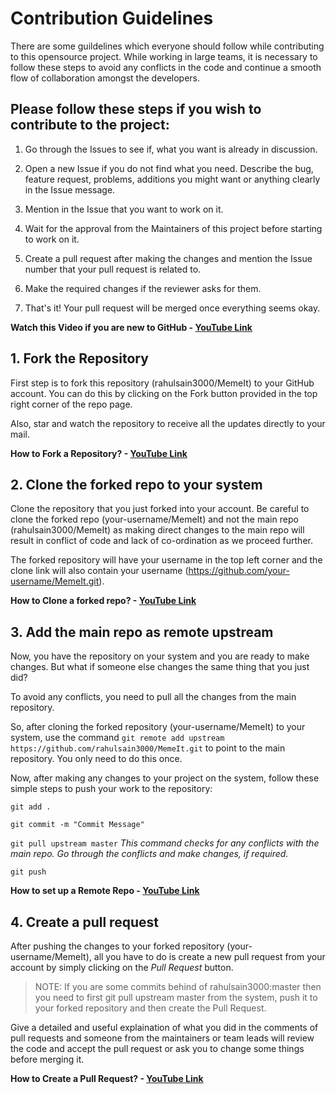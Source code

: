 # Contribution Guidelines

There are some guildelines which everyone should follow while contributing to this opensource project. While working in large teams, it is necessary to follow these steps to avoid any conflicts in the code and continue a smooth flow of collaboration amongst the developers.

## Please follow these steps if you wish to contribute to the project:

1. Go through the Issues to see if, what you want is already in discussion.

2. Open a new Issue if you do not find what you need. Describe the bug, feature request, problems, additions you might want or anything clearly in the Issue message.

3. Mention in the Issue that you want to work on it.

4. Wait for the approval from the Maintainers of this project before starting to work on it.

5. Create a pull request after making the changes and mention the Issue number that your pull request is related to.

6. Make the required changes if the reviewer asks for them. 

7. That's it! Your pull request will be merged once everything seems okay.

**Watch this Video if you are new to GitHub - [YouTube Link](https://youtu.be/HbSjyU2vf6Y)**

## 1. Fork the Repository

First step is to fork this repository (rahulsain3000/MemeIt) to your GitHub account. You can do this by clicking on the Fork button provided in the top right corner of the repo page. 


Also, star and watch the repository to receive all the updates directly to your mail.

**How to Fork a Repository? - [YouTube Link](https://youtu.be/HbSjyU2vf6Y?t=101)**

## 2. Clone the forked repo to your system

Clone the repository that you just forked into your account.
Be careful to clone the forked repo (your-username/MemeIt) and not the main repo (rahulsain3000/MemeIt) as making direct changes to the main repo will result in conflict of code and lack of co-ordination as we proceed further.

The forked repository will have your username in the top left corner and the clone link will also contain your username (https://github.com/your-username/MemeIt.git).


**How to Clone a forked repo? - [YouTube Link](https://youtu.be/HbSjyU2vf6Y?t=134)**

## 3. Add the main repo as remote upstream

Now, you have the repository on your system and you are ready to make changes. But what if someone else changes the same thing that you just did?

To avoid any conflicts, you need to pull all the changes from the main repository. 

So, after cloning the forked repository (your-username/MemeIt) to your system, use the command `git remote add upstream https://github.com/rahulsain3000/MemeIt.git` to point to the main repository. You only need to do this once.

Now, after making any changes to your project on the system, follow these simple steps to push your work to the repository:

`git add .`

`git commit -m "Commit Message"`

`git pull upstream master` *This command checks for any conflicts with the main repo. Go through the conflicts and make changes, if required.*

`git push`

**How to set up a Remote Repo - [YouTube Link](https://youtu.be/-zvHQXnBO6c)**

## 4. Create a pull request

After pushing the changes to your forked repository (your-username/MemeIt), all you have to do is create a new pull request from your account by simply clicking on the *Pull Request* button.



> NOTE:
> If you are some commits behind of rahulsain3000:master then you need to first git pull upstream master from the system, push it to your forked repository and then create the Pull Request.

Give a detailed and useful explaination of what you did in the comments of pull requests and someone from the maintainers or team leads will review the code and accept the pull request or ask you to change some things before merging it.

**How to Create a Pull Request? - [YouTube Link](https://youtu.be/HbSjyU2vf6Y?t=297)**